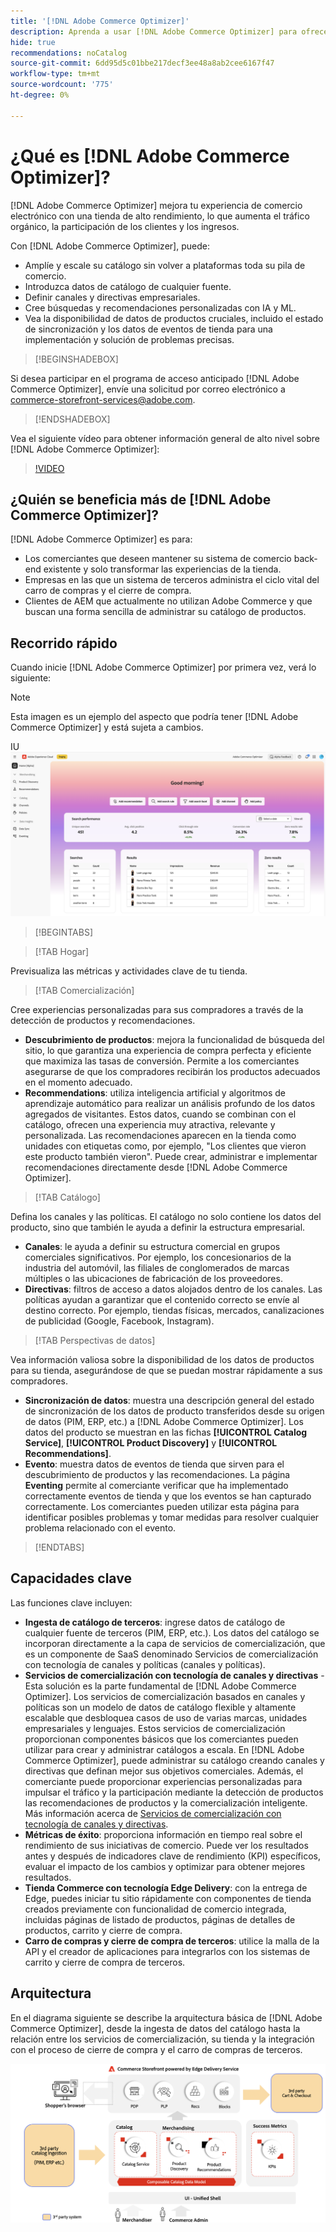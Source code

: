 ```yaml
---
title: '[!DNL Adobe Commerce Optimizer]'
description: Aprenda a usar [!DNL Adobe Commerce Optimizer] para ofrecer una tienda rápida y con buen rendimiento con un catálogo escalable que le permita optimizar su backend de comercio electrónico existente al aumentar el tráfico e impulsar una mayor participación y conversión.
hide: true
recommendations: noCatalog
source-git-commit: 6dd95d5c01bbe217decf3ee48a8ab2cee6167f47
workflow-type: tm+mt
source-wordcount: '775'
ht-degree: 0%

---
```


# ¿Qué es [!DNL Adobe Commerce Optimizer]?

[!DNL Adobe Commerce Optimizer] mejora tu experiencia de comercio electrónico con una tienda de alto rendimiento, lo que aumenta el tráfico orgánico, la participación de los clientes y los ingresos.

Con [!DNL Adobe Commerce Optimizer], puede:

- Amplíe y escale su catálogo sin volver a plataformas toda su pila de comercio.
- Introduzca datos de catálogo de cualquier fuente.
- Definir canales y directivas empresariales.
- Cree búsquedas y recomendaciones personalizadas con IA y ML.
- Vea la disponibilidad de datos de productos cruciales, incluido el estado de sincronización y los datos de eventos de tienda para una implementación y solución de problemas precisas.

>[!BEGINSHADEBOX]

Si desea participar en el programa de acceso anticipado [!DNL Adobe Commerce Optimizer], envíe una solicitud por correo electrónico a [commerce-storefront-services@adobe.com](mailto:commerce-storefront-services@adobe.com).

>[!ENDSHADEBOX]

Vea el siguiente vídeo para obtener información general de alto nivel sobre [!DNL Adobe Commerce Optimizer]:

>[!VIDEO](https://video.tv.adobe.com/v/3450226)

## ¿Quién se beneficia más de [!DNL Adobe Commerce Optimizer]?

[!DNL Adobe Commerce Optimizer] es para:

- Los comerciantes que deseen mantener su sistema de comercio back-end existente y solo transformar las experiencias de la tienda.
- Empresas en las que un sistema de terceros administra el ciclo vital del carro de compras y el cierre de compra.
- Clientes de AEM que actualmente no utilizan Adobe Commerce y que buscan una forma sencilla de administrar su catálogo de productos.

## Recorrido rápido

Cuando inicie [!DNL Adobe Commerce Optimizer] por primera vez, verá lo siguiente:

>[!NOTE]
>
>Esta imagen es un ejemplo del aspecto que podría tener [!DNL Adobe Commerce Optimizer] y está sujeta a cambios.

IU ![[!DNL Adobe Commerce Optimizer]](assets/user-interface.png)

>[!BEGINTABS]

>[!TAB Hogar]

Previsualiza las métricas y actividades clave de tu tienda.

>[!TAB Comercialización]

Cree experiencias personalizadas para sus compradores a través de la detección de productos y recomendaciones.

- **Descubrimiento de productos**: mejora la funcionalidad de búsqueda del sitio, lo que garantiza una experiencia de compra perfecta y eficiente que maximiza las tasas de conversión. Permite a los comerciantes asegurarse de que los compradores recibirán los productos adecuados en el momento adecuado.
- **Recommendations**: utiliza inteligencia artificial y algoritmos de aprendizaje automático para realizar un análisis profundo de los datos agregados de visitantes. Estos datos, cuando se combinan con el catálogo, ofrecen una experiencia muy atractiva, relevante y personalizada. Las recomendaciones aparecen en la tienda como unidades con etiquetas como, por ejemplo, &quot;Los clientes que vieron este producto también vieron&quot;. Puede crear, administrar e implementar recomendaciones directamente desde [!DNL Adobe Commerce Optimizer].

>[!TAB Catálogo]

Defina los canales y las políticas. El catálogo no solo contiene los datos del producto, sino que también le ayuda a definir la estructura empresarial.

- **Canales**: le ayuda a definir su estructura comercial en grupos comerciales significativos. Por ejemplo, los concesionarios de la industria del automóvil, las filiales de conglomerados de marcas múltiples o las ubicaciones de fabricación de los proveedores.
- **Directivas**: filtros de acceso a datos alojados dentro de los canales. Las políticas ayudan a garantizar que el contenido correcto se envíe al destino correcto. Por ejemplo, tiendas físicas, mercados, canalizaciones de publicidad (Google, Facebook, Instagram).

>[!TAB Perspectivas de datos]

Vea información valiosa sobre la disponibilidad de los datos de productos para su tienda, asegurándose de que se puedan mostrar rápidamente a sus compradores.

- **Sincronización de datos**: muestra una descripción general del estado de sincronización de los datos de producto transferidos desde su origen de datos (PIM, ERP, etc.) a [!DNL Adobe Commerce Optimizer]. Los datos del producto se muestran en las fichas **[!UICONTROL Catalog Service]**, **[!UICONTROL Product Discovery]** y **[!UICONTROL Recommendations]**.
- **Evento**: muestra datos de eventos de tienda que sirven para el descubrimiento de productos y las recomendaciones. La página **Eventing** permite al comerciante verificar que ha implementado correctamente eventos de tienda y que los eventos se han capturado correctamente. Los comerciantes pueden utilizar esta página para identificar posibles problemas y tomar medidas para resolver cualquier problema relacionado con el evento.

>[!ENDTABS]

## Capacidades clave

Las funciones clave incluyen:

- **Ingesta de catálogo de terceros**: ingrese datos de catálogo de cualquier fuente de terceros (PIM, ERP, etc.). Los datos del catálogo se incorporan directamente a la capa de servicios de comercialización, que es un componente de SaaS denominado Servicios de comercialización con tecnología de canales y políticas (canales y políticas).
- **Servicios de comercialización con tecnología de canales y directivas** - Esta solución es la parte fundamental de [!DNL Adobe Commerce Optimizer]. Los servicios de comercialización basados en canales y políticas son un modelo de datos de catálogo flexible y altamente escalable que desbloquea casos de uso de varias marcas, unidades empresariales y lenguajes. Estos servicios de comercialización proporcionan componentes básicos que los comerciantes pueden utilizar para crear y administrar catálogos a escala. En [!DNL Adobe Commerce Optimizer], puede administrar su catálogo creando canales y directivas que definan mejor sus objetivos comerciales. Además, el comerciante puede proporcionar experiencias personalizadas para impulsar el tráfico y la participación mediante la detección de productos&#x200B; las recomendaciones de productos&#x200B; y la comercialización inteligente. Más información acerca de [Servicios de comercialización con tecnología de canales y directivas](https://experienceleague.adobe.com/en/docs/commerce/merchandising-services/overview).
- **Métricas de éxito**: proporciona información en tiempo real sobre el rendimiento de sus iniciativas de comercio. Puede ver los resultados antes y después de indicadores clave de rendimiento (KPI) específicos, evaluar el impacto de los cambios y optimizar para obtener mejores resultados.
- **Tienda Commerce con tecnología Edge Delivery**: con la entrega de Edge, puedes iniciar tu sitio rápidamente con componentes de tienda creados previamente con funcionalidad de comercio integrada, incluidas páginas de listado de productos, páginas de detalles de productos, carrito y cierre de compra.
- **Carro de compras y cierre de compra de terceros**: utilice la malla de la API y el creador de aplicaciones para integrarlos con los sistemas de carrito y cierre de compra de terceros.

## Arquitectura

En el diagrama siguiente se describe la arquitectura básica de [!DNL Adobe Commerce Optimizer], desde la ingesta de datos del catálogo hasta la relación entre los servicios de comercialización, su tienda y la integración con el proceso de cierre de compra y el carro de compras de terceros.

![[!DNL Adobe Commerce Optimizer] arquitectura](assets/architecture.png)
